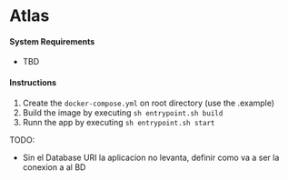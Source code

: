 # Atlas

#### System Requirements
 - TBD

#### Instructions
1. Create the `docker-compose.yml` on root directory (use the .example)
2. Build the image by executing `sh entrypoint.sh build` 
3. Runn the app by executing `sh entrypoint.sh start`

TODO: 

- Sin el Database URI la aplicacion no levanta, definir como va a ser la conexion a al BD



